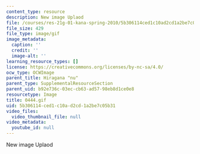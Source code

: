 ```yaml
---
content_type: resource
description: New image Uplaod
file: /courses/res-21g-01-kana-spring-2010/5b306114ced1c10ad2cd1a2be7c05b31_0444.gif
file_size: 429
file_type: image/gif
image_metadata:
  caption: ''
  credit: ''
  image-alt: ''
learning_resource_types: []
license: https://creativecommons.org/licenses/by-nc-sa/4.0/
ocw_type: OCWImage
parent_title: Hiragana "nu"
parent_type: SupplementalResourceSection
parent_uid: b92e736c-03ec-cb63-ad57-98eb8d1ce0e8
resourcetype: Image
title: 0444.gif
uid: 5b306114-ced1-c10a-d2cd-1a2be7c05b31
video_files:
  video_thumbnail_file: null
video_metadata:
  youtube_id: null
---
```

New image Uplaod